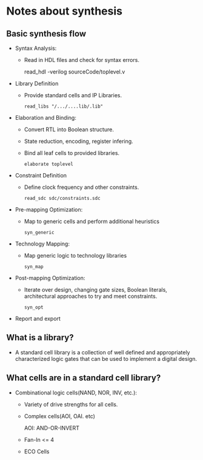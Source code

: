 # Notes about synthesis

## Basic synthesis flow

* Syntax Analysis:

    * Read in HDL files and check for syntax errors.
    
        read_hdl -verilog sourceCode/toplevel.v
    
* Library Definition

    * Provide standard cells and IP Libraries.
        ```
        read_libs "/.../....lib/.lib"
        ```

* Elaboration and Binding:

    * Convert RTL into Boolean structure.
    
    * State reduction, encoding, register infering.

    * Bind all leaf cells to provided libraries.
        ```
        elaborate toplevel
        ```

* Constraint Definition

    * Define clock frequency and other constraints.
        ```
        read_sdc sdc/constraints.sdc
        ```

* Pre-mapping Optimization:

    * Map to generic cells and perform additional heuristics
        ```
        syn_generic
        ```
* Technology Mapping:
    
    * Map generic logic to technology libraries
        ```
        syn_map
        ```
* Post-mapping Optimization:

    * Iterate over design, changing gate sizes, Boolean literals, architectural approaches to try and meet constraints.
        ```
        syn_opt
        ```
* Report and export

## What is a library?

* A standard cell library is a collection of well defined and appropriately characterized logic gates that can be used to implement a digital design.

## What cells are in a standard cell library?

* Combinational logic cells(NAND, NOR, INV, etc.):

    * Variety of drive strengths for all cells.

    * Complex cells(AOI, OAI. etc)

        AOI: AND-OR-INVERT

    * Fan-In <= 4

    * ECO Cells

    
    

